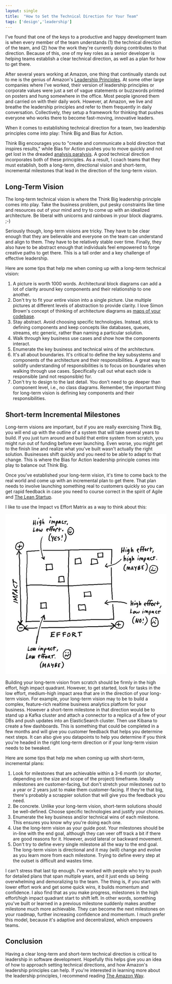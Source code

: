 ```yaml
---
layout: single
title:  "How to Set the Technical Direction for Your Team"
tags: ['design','leadership']
---
```


I've found that one of the keys to a productive and happy development team is when every member of the team understands (1) the technical direction of the team, and (2)
how the work they're currently doing contributes to that direction. Because of this, one of my key roles as a senior developer is helping teams establish a clear technical
direction, as well as a plan for how to get there.

After several years working at Amazon, one thing that continually stands out to me is the genius of Amazon's [Leadership Principles](https://www.amazon.jobs/en/principles).
At some other large companies where I've worked, their version of leadership principles or corporate values were just a set of vague statements or buzzwords printed on
posters and hung somewhere in the office. Most people ignored them and carried on with their daily work. However, at Amazon, we live and breathe the leadership principles
and refer to them frequently in daily conversation. Collectively, they setup a framework for thinking that pushes everyone who works there to become fast-moving, innovative
leaders.

When it comes to establishing technical direction for a team, two leadership principles come into play: Think Big and Bias for Action.

Think Big encourages you to "create and communicate a bold direction that inspires results," while Bias for Action pushes you to move quickly and not get lost in the dreaded
[analysis paralysis](https://en.wikipedia.org/wiki/Analysis_paralysis). A good technical direction incorporates both of these principles. As a result, I coach teams that
they must establish, both a long-term, directional vision and short-term, incremental milestones that lead in the direction of the long-term vision.

## Long-Term Vision

The long-term technical vision is where the Think Big leadership principle comes into play. Take the business problem, put pesky constraints like time and resources out of
your mind and try to come up with an idealized architecture. Be liberal with unicorns and rainbows in your block diagrams. ;-)

Seriously though, long-term visions are tricky. They have to be clear enough that they are believable and everyone on the team can understand and align to them. They
have to be relatively stable over time. Finally, they also have to be abstract enough that individuals feel empowered to forge creative paths to get there. This is a
tall order and a key challenge of effective leadership.

Here are some tips that help me when coming up with a long-term technical vision:

1. A picture is worth 1000 words. Architectural block diagrams can add a lot of clarity around key components and their relationship to one another.
1. Don't try to fit your entire vision into a single picture. Use multiple pictures at different levels of abstraction to provide clarity. I love Simon Brown's concept
   of thinking of architecture diagrams as
   [maps of your codebase](http://www.codingthearchitecture.com/2015/11/25/software_architecture_diagrams_should_be_maps_of_your_source_code.html).
1. Stay abstract. Avoid choosing specific technologies. Instead, stick to defining components and keep concepts like databases, queues, streams, etc generic, rather than
   naming a particular solution.
1. Walk through key business use cases and show how the components interact.
1. Enumerate the key business and technical wins of the architecture.
1. It's all about boundaries. It's critical to define the key subsystems and components of the architecture and their responsibilities. A great way to solidify understanding
   of responsibilities is to focus on boundaries when walking through use cases. Specifically call out what each side is responsible (and not responsible) for.
1. Don't try to design to the last detail. You don't need to go deeper than component level, i.e., no class diagrams. Remember, the important thing for long-term vision is
   defining key components and their responsibilities.

## Short-term Incremental Milestones

Long-term visions are important, but if you are really exercising Think Big, you will end up with the outline of a system that will take several years to build. If you just
turn around and build that entire system from scratch, you might run out of funding before ever launching. Even worse, you might get to the finish line and realize what
you've built wasn't actually the right solution. Businesses shift quickly and you need to be able to adapt to that change. This is where the Bias for Action leadership
principle comes into play to balance out Think Big.

Once you've established your long-term vision, it's time to come back to the real world and come up with an incremental plan to get there. That plan needs to involve
launching something real to customers quickly so you can get rapid feedback in case you need to course correct in the spirit of Agile and
[The Lean Startup](https://www.amazon.com/Lean-Startup-Entrepreneurs-Continuous-Innovation/dp/0307887898).

I like to use the Impact vs Effort Matrix as a way to think about this:

![Impact vs Effort Matrix](/images/impact-vs-effort.jpg)

Building your long-term vision from scratch should be firmly in the high effort, high impact quadrant. However, to get started, look for tasks in the low effort, medium-high
impact area that are in the direction of your long-term vision. For example, your long-term vision may to be to build a complex, feature-rich realtime business analytics
platform for your business. However a short-term milestone in that direction would be to stand up a Kafka cluster and attach a connector to a replica of a few of your DBs and
push updates into an ElasticSearch cluster. Then use Kibana to create a few dashboards. This is something that could be completed in a few months and will give you customer
feedback that helps you determine next steps. It can also give you datapoints to help you determine if you think you're headed in the right long-term direction or if your
long-term vision needs to be tweaked.

Here are some tips that help me when coming up with short-term, incremental plans:

1. Look for milestones that are achievable within a 3-6 month (or shorter, depending on the size and scope of the project) timeframe. Ideally milestones are customer-facing,
   but don't stretch your milestones out to a year or 2 years just to make them customer-facing. If they're that big, there's probably a scrappier solution that will give you
   the feedback you need.
1. Be concrete. Unlike your long-term vision, short-term solutions should be well-defined. Choose specific technologies and justify your choices.
1. Enumerate the key business and/or technical wins of each milestone. This ensures you know why you're doing each one.
1. Use the long-term vision as your guide post. Your milestones should be in-line with the end goal, although they can veer off track a bit if there are good reasons for it.
   However, avoid lateral or backward movement.
1. Don't try to define every single milestone all the way to the end goal. The long-term vision is directional and it may (will) change and evolve as you learn more from each
   milestone. Trying to define every step at the outset is difficult and wastes time.

I can't stress that last tip enough. I've worked with people who try to push for detailed plans that span multiple years, and it just ends up being overwhelming and
demoralizing to the team. The thing is, if you start with lower effort work and get some quick wins, it builds momentum and confidence. I also find that as you make progress,
milestones in the high effort/high impact quadrant start to shift left. In other words, something you've built or learned in a previous milestone suddenly makes another
milestone much more achievable. They can become the next milestones on your roadmap, further increasing confidence and momentum. I much prefer this model, because it's
adaptive and decentralized, which empowers teams.

## Conclusion

Having a clear long-term and short-term technical direction is critical to leadership in software development. Hopefully this helps give you an idea of how to approach
setting technical directions, and how Amazon's leadership principles can help. If you're interested in learning more about the leadership principles, I recommend reading
[The Amazon Way](https://www.amazon.com/Amazon-Way-Leadership-Principles-Disruptive/dp/1499296770).
